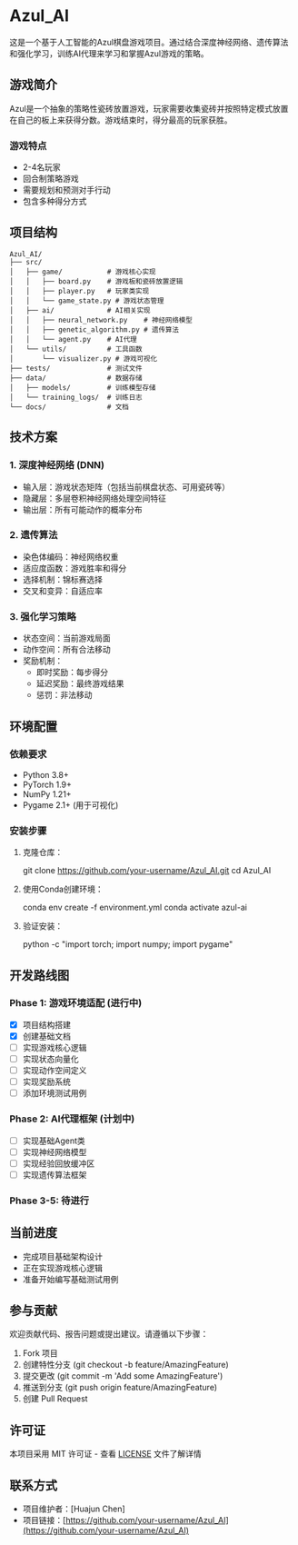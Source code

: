 # Azul_AI

这是一个基于人工智能的Azul棋盘游戏项目。通过结合深度神经网络、遗传算法和强化学习，训练AI代理来学习和掌握Azul游戏的策略。

## 游戏简介

Azul是一个抽象的策略性瓷砖放置游戏，玩家需要收集瓷砖并按照特定模式放置在自己的板上来获得分数。游戏结束时，得分最高的玩家获胜。

### 游戏特点
- 2-4名玩家
- 回合制策略游戏
- 需要规划和预测对手行动
- 包含多种得分方式

## 项目结构

    Azul_AI/
    ├── src/
    │   ├── game/           # 游戏核心实现
    │   │   ├── board.py    # 游戏板和瓷砖放置逻辑
    │   │   ├── player.py   # 玩家类实现
    │   │   └── game_state.py # 游戏状态管理
    │   ├── ai/             # AI相关实现
    │   │   ├── neural_network.py    # 神经网络模型
    │   │   ├── genetic_algorithm.py # 遗传算法
    │   │   └── agent.py    # AI代理
    │   └── utils/          # 工具函数
    │       └── visualizer.py # 游戏可视化
    ├── tests/              # 测试文件
    ├── data/               # 数据存储
    │   ├── models/         # 训练模型存储
    │   └── training_logs/  # 训练日志
    └── docs/               # 文档

## 技术方案

### 1. 深度神经网络 (DNN)
- 输入层：游戏状态矩阵（包括当前棋盘状态、可用瓷砖等）
- 隐藏层：多层卷积神经网络处理空间特征
- 输出层：所有可能动作的概率分布

### 2. 遗传算法
- 染色体编码：神经网络权重
- 适应度函数：游戏胜率和得分
- 选择机制：锦标赛选择
- 交叉和变异：自适应率

### 3. 强化学习策略
- 状态空间：当前游戏局面
- 动作空间：所有合法移动
- 奖励机制：
  - 即时奖励：每步得分
  - 延迟奖励：最终游戏结果
  - 惩罚：非法移动

## 环境配置

### 依赖要求
- Python 3.8+
- PyTorch 1.9+
- NumPy 1.21+
- Pygame 2.1+ (用于可视化)

### 安装步骤

1. 克隆仓库：

    git clone https://github.com/your-username/Azul_AI.git
    cd Azul_AI

2. 使用Conda创建环境：

    conda env create -f environment.yml
    conda activate azul-ai

3. 验证安装：

    python -c "import torch; import numpy; import pygame"

## 开发路线图

### Phase 1: 游戏环境适配 (进行中)
- [x] 项目结构搭建
- [x] 创建基础文档
- [ ] 实现游戏核心逻辑
- [ ] 实现状态向量化
- [ ] 实现动作空间定义
- [ ] 实现奖励系统
- [ ] 添加环境测试用例

### Phase 2: AI代理框架 (计划中)
- [ ] 实现基础Agent类
- [ ] 实现神经网络模型
- [ ] 实现经验回放缓冲区
- [ ] 实现遗传算法框架

### Phase 3-5: 待进行

## 当前进度
- 完成项目基础架构设计
- 正在实现游戏核心逻辑
- 准备开始编写基础测试用例

## 参与贡献
欢迎贡献代码、报告问题或提出建议。请遵循以下步骤：
1. Fork 项目
2. 创建特性分支 (git checkout -b feature/AmazingFeature)
3. 提交更改 (git commit -m 'Add some AmazingFeature')
4. 推送到分支 (git push origin feature/AmazingFeature)
5. 创建 Pull Request

## 许可证

本项目采用 MIT 许可证 - 查看 [LICENSE](LICENSE) 文件了解详情

## 联系方式

- 项目维护者：[Huajun Chen]
- 项目链接：[https://github.com/your-username/Azul_AI](https://github.com/your-username/Azul_AI)
